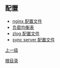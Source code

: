 配置
--

* [nginx 配置文件](nginx.md)
* [负载均衡表](table.md)   
* [zlog 配置文件](zlog.md)
* [sync server 配置文件](sync_conf.md)

[上一级](../ha.md)

[根目录](../../index.md)